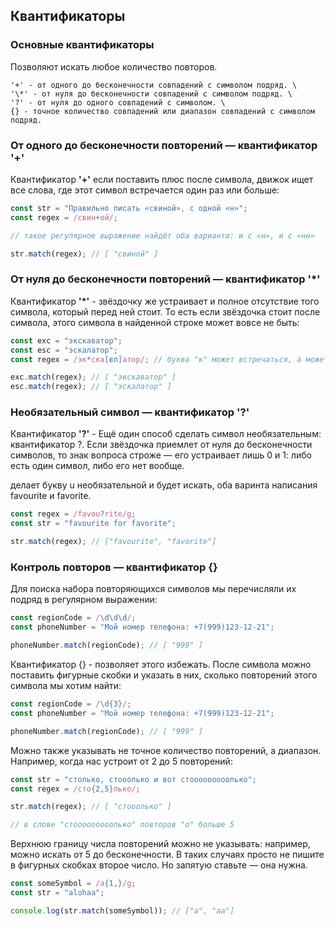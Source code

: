 ## Квантификаторы

### Основные квантификаторы

Позволяют искать любое количество повторов.

```
'+' - от одного до бесконечности совпадений с символом подряд. \
'\*' - от нуля до бесконечности совпадений с символом подряд. \
'?' - от нуля до одного совпадений с символом. \
{} - точное количество совпадений или диапазон совпадений с символом подряд.
```

### От одного до бесконечности повторений — квантификатор '+'

Квантификатор **'+'** если поставить плюс после символа, движок ищет все слова, где этот символ встречается один раз или больше:

```javascript
const str = "Правильно писать «свиной», с одной «н»";
const regex = /свин+ой/;

// такое регулярное выражение найдёт оба варианта: и с «н», и с «нн»

str.match(regex); // [ "свиной" ]
```

### От нуля до бесконечности повторений — квантификатор '\*'

Квантификатор **'\*'** - звёздочку же устраивает и полное отсутствие того символа, который перед ней стоит. То есть если звёздочка стоит после символа, этого символа в найденной строке может вовсе не быть:

```javascript
const exc = "экскаватор";
const esc = "эскалатор";
const regex = /эк*ска[вл]атор/; // буква "к" может встречаться, а может и не встречаться

exc.match(regex); // [ "экскаватор" ]
esc.match(regex); // [ "эскалатор" ]
```

### Необязательный символ — квантификатор '?'

Квантификатор **'?'** - Ещё один способ сделать символ необязательным: квантификатор ?. Если звёздочка приемлет от нуля до бесконечности символов, то знак вопроса строже — его устраивает лишь 0 и 1: либо есть один символ, либо его нет вообще.

делает букву u необязательной и будет искать, оба варинта написания favourite и favorite.

```javascript
const regex = /favou?rite/g;
const str = "favourite for favorite";

str.match(regex); // ["favourite", "favorite"]
```

### Контроль повторов — квантификатор {}

Для поиска набора повторяющихся символов мы перечисляли их подряд в регулярном выражении:

```javascript
const regionCode = /\d\d\d/;
const phoneNumber = "Мой номер телефона: +7(999)123-12-21";

phoneNumber.match(regionCode); // [ "999" ]
```

Квантификатор {} - позволяет этого избежать. После символа можно поставить фигурные скобки и указать в них, сколько повторений этого символа мы хотим найти:

```javascript
const regionCode = /\d{3}/;
const phoneNumber = "Мой номер телефона: +7(999)123-12-21";

phoneNumber.match(regionCode); // [ "999" ]
```

Можно также указывать не точное количество повторений, а диапазон. Например, когда нас устроит от 2 до 5 повторений:

```javascript
const str = "столько, стооолько и вот стооооооооолько";
const regex = /сто{2,5}лько/;

str.match(regex); // [ "стооолько" ]

// в слове "стооооооооолько" повторов "о" больше 5
```

Верхнюю границу числа повторений можно не указывать: например, можно искать от 5 до бесконечности. В таких случаях просто не пишите в фигурных скобках второе число. Но запятую ставьте — она нужна.

```javascript
const someSymbol = /a{1,}/g;
const str = "alohaa";

console.log(str.match(someSymbol)); // ["a", "aa"]
```
